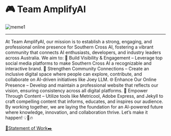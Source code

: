 # 🎮 Team AmplifyAI

![meme1](https://i0.wp.com/www.lead.app/wp-content/uploads/2023/08/How-to-Create-MS-Teams-Memes-LEAD.bot_-1.png?fit=1200%2C628&ssl=1![image](https://github.com/user-attachments/assets/f9242f5c-5b88-420e-8dcc-3e1dd07dd62c)
)

---
At Team AmplifyAI, our mission is to establish a strong, engaging, and professional online presence for Southern Cross AI, fostering a vibrant community that connects AI enthusiasts, developers, and industry leaders across Australia.
We aim to:
🚀 Build Visibility & Engagement – Leverage top social media platforms to make Southern Cross AI a recognizable and interactive brand.
🎯 Strengthen Community Connections – Create an inclusive digital space where people can explore, contribute, and collaborate on AI-driven initiatives like Joey LLM.
🌐 Enhance Our Online Presence – Develop and maintain a professional website that reflects our vision, ensuring consistency across all digital platforms.
📢 Empower Through Content – Utilize tools like Metricool, Adobe Express, and Jekyll to craft compelling content that informs, educates, and inspires our audience.
By working together, we are laying the foundation for an AI-powered future where knowledge, innovation, and collaboration thrive. Let’s make it happen! 💡💪🔥

[📄Statement of Work✒️](https://docs.google.com/document/d/1eq5HK3yWepCNZTHTYuJw4xL2f_AI02uAox3tydKgKr4/edit?usp=sharing)
